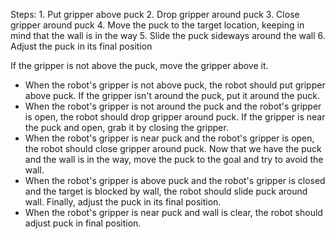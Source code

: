 

Steps:  1. Put gripper above puck  2. Drop gripper around puck  3. Close gripper around puck  4. Move the puck to the target location, keeping in mind that the wall is in the way  5. Slide the puck sideways around the wall  6. Adjust the puck in its final position

If the gripper is not above the puck, move the gripper above it.
- When the robot's gripper is not above puck, the robot should put gripper above puck.
If the gripper isn't around the puck, put it around the puck.
- When the robot's gripper is not around the puck and the robot's gripper is open, the robot should drop gripper around puck.
If the gripper is near the puck and open, grab it by closing the gripper.
- When the robot's gripper is near puck and the robot's gripper is open, the robot should close gripper around puck.
Now that we have the puck and the wall is in the way, move the puck to the goal and try to avoid the wall.
- When the robot's gripper is above puck and the robot's gripper is closed and the target is blocked by wall, the robot should slide puck around wall.
Finally, adjust the puck in its final position.
- When the robot's gripper is near puck and wall is clear, the robot should adjust puck in final position.